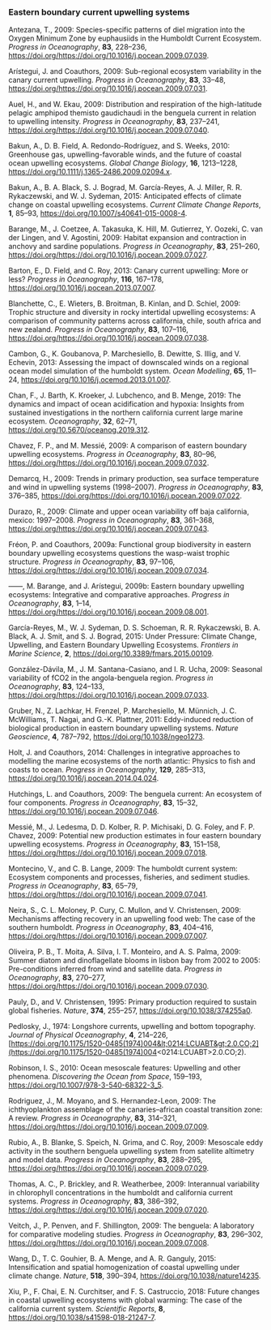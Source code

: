 ### Eastern boundary current upwelling systems

Antezana, T., 2009: Species-specific patterns of diel migration into the
Oxygen Minimum Zone by euphausiids in the Humboldt Current Ecosystem.
*Progress in Oceanography*, **83**, 228–236,
<https://doi.org/https://doi.org/10.1016/j.pocean.2009.07.039>.

Arístegui, J. and Coauthors, 2009: Sub-regional ecosystem variability in
the canary current upwelling. *Progress in Oceanography*, **83**, 33–48,
<https://doi.org/https://doi.org/10.1016/j.pocean.2009.07.031>.

Auel, H., and W. Ekau, 2009: Distribution and respiration of the
high-latitude pelagic amphipod themisto gaudichaudi in the benguela
current in relation to upwelling intensity. *Progress in Oceanography*,
**83**, 237–241,
<https://doi.org/https://doi.org/10.1016/j.pocean.2009.07.040>.

Bakun, A., D. B. Field, A. Redondo-Rodríguez, and S. Weeks, 2010:
Greenhouse gas, upwelling-favorable winds, and the future of coastal
ocean upwelling ecosystems. *Global Change Biology*, **16**, 1213–1228,
<https://doi.org/10.1111/j.1365-2486.2009.02094.x>.

Bakun, A., B. A. Black, S. J. Bograd, M. García-Reyes, A. J. Miller, R.
R. Rykaczewski, and W. J. Sydeman, 2015: Anticipated effects of climate
change on coastal upwelling ecosystems. *Current Climate Change
Reports*, **1**, 85–93, <https://doi.org/10.1007/s40641-015-0008-4>.

Barange, M., J. Coetzee, A. Takasuka, K. Hill, M. Gutierrez, Y. Oozeki,
C. van der Lingen, and V. Agostini, 2009: Habitat expansion and
contraction in anchovy and sardine populations. *Progress in
Oceanography*, **83**, 251–260,
<https://doi.org/https://doi.org/10.1016/j.pocean.2009.07.027>.

Barton, E., D. Field, and C. Roy, 2013: Canary current upwelling: More
or less? *Progress in Oceanography*, **116**, 167–178,
<https://doi.org/10.1016/j.pocean.2013.07.007>.

Blanchette, C., E. Wieters, B. Broitman, B. Kinlan, and D. Schiel, 2009:
Trophic structure and diversity in rocky intertidal upwelling
ecosystems: A comparison of community patterns across california, chile,
south africa and new zealand. *Progress in Oceanography*, **83**,
107–116, <https://doi.org/https://doi.org/10.1016/j.pocean.2009.07.038>.

Cambon, G., K. Goubanova, P. Marchesiello, B. Dewitte, S. Illig, and V.
Echevin, 2013: Assessing the impact of downscaled winds on a regional
ocean model simulation of the humboldt system. *Ocean Modelling*,
**65**, 11–24, <https://doi.org/10.1016/j.ocemod.2013.01.007>.

Chan, F., J. Barth, K. Kroeker, J. Lubchenco, and B. Menge, 2019: The
dynamics and impact of ocean acidification and hypoxia: Insights from
sustained investigations in the northern california current large marine
ecosystem. *Oceanography*, **32**, 62–71,
<https://doi.org/10.5670/oceanog.2019.312>.

Chavez, F. P., and M. Messié, 2009: A comparison of eastern boundary
upwelling ecosystems. *Progress in Oceanography*, **83**, 80–96,
<https://doi.org/https://doi.org/10.1016/j.pocean.2009.07.032>.

Demarcq, H., 2009: Trends in primary production, sea surface temperature
and wind in upwelling systems (1998–2007). *Progress in Oceanography*,
**83**, 376–385,
<https://doi.org/https://doi.org/10.1016/j.pocean.2009.07.022>.

Durazo, R., 2009: Climate and upper ocean variability off baja
california, mexico: 1997–2008. *Progress in Oceanography*, **83**,
361–368, <https://doi.org/https://doi.org/10.1016/j.pocean.2009.07.043>.

Fréon, P. and Coauthors, 2009a: Functional group biodiversity in eastern
boundary upwelling ecosystems questions the wasp-waist trophic
structure. *Progress in Oceanography*, **83**, 97–106,
<https://doi.org/https://doi.org/10.1016/j.pocean.2009.07.034>.

——, M. Barange, and J. Arístegui, 2009b: Eastern boundary upwelling
ecosystems: Integrative and comparative approaches. *Progress in
Oceanography*, **83**, 1–14,
<https://doi.org/https://doi.org/10.1016/j.pocean.2009.08.001>.

García-Reyes, M., W. J. Sydeman, D. S. Schoeman, R. R. Rykaczewski, B.
A. Black, A. J. Smit, and S. J. Bograd, 2015: Under Pressure: Climate
Change, Upwelling, and Eastern Boundary Upwelling Ecosystems. *Frontiers
in Marine Science*, **2**, <https://doi.org/10.3389/fmars.2015.00109>.

González-Dávila, M., J. M. Santana-Casiano, and I. R. Ucha, 2009:
Seasonal variability of fCO2 in the angola-benguela region. *Progress in
Oceanography*, **83**, 124–133,
<https://doi.org/https://doi.org/10.1016/j.pocean.2009.07.033>.

Gruber, N., Z. Lachkar, H. Frenzel, P. Marchesiello, M. Münnich, J. C.
McWilliams, T. Nagai, and G.-K. Plattner, 2011: Eddy-induced reduction
of biological production in eastern boundary upwelling systems. *Nature
Geoscience*, **4**, 787–792, <https://doi.org/10.1038/ngeo1273>.

Holt, J. and Coauthors, 2014: Challenges in integrative approaches to
modelling the marine ecosystems of the north atlantic: Physics to fish
and coasts to ocean. *Progress in Oceanography*, **129**, 285–313,
<https://doi.org/10.1016/j.pocean.2014.04.024>.

Hutchings, L. and Coauthors, 2009: The benguela current: An ecosystem of
four components. *Progress in Oceanography*, **83**, 15–32,
<https://doi.org/10.1016/j.pocean.2009.07.046>.

Messié, M., J. Ledesma, D. D. Kolber, R. P. Michisaki, D. G. Foley, and
F. P. Chavez, 2009: Potential new production estimates in four eastern
boundary upwelling ecosystems. *Progress in Oceanography*, **83**,
151–158, <https://doi.org/https://doi.org/10.1016/j.pocean.2009.07.018>.

Montecino, V., and C. B. Lange, 2009: The humboldt current system:
Ecosystem components and processes, fisheries, and sediment studies.
*Progress in Oceanography*, **83**, 65–79,
<https://doi.org/https://doi.org/10.1016/j.pocean.2009.07.041>.

Neira, S., C. L. Moloney, P. Cury, C. Mullon, and V. Christensen, 2009:
Mechanisms affecting recovery in an upwelling food web: The case of the
southern humboldt. *Progress in Oceanography*, **83**, 404–416,
<https://doi.org/https://doi.org/10.1016/j.pocean.2009.07.007>.

Oliveira, P. B., T. Moita, A. Silva, I. T. Monteiro, and A. S. Palma,
2009: Summer diatom and dinoflagellate blooms in lisbon bay from 2002 to
2005: Pre-conditions inferred from wind and satellite data. *Progress in
Oceanography*, **83**, 270–277,
<https://doi.org/https://doi.org/10.1016/j.pocean.2009.07.030>.

Pauly, D., and V. Christensen, 1995: Primary production required to
sustain global fisheries. *Nature*, **374**, 255–257,
<https://doi.org/10.1038/374255a0>.

Pedlosky, J., 1974: Longshore currents, upwelling and bottom topography.
*Journal of Physical Oceanography*, **4**, 214–226,
[https://doi.org/10.1175/1520-0485(1974)004&lt;0214:LCUABT&gt;2.0.CO;2](https://doi.org/10.1175/1520-0485(1974)004<0214:LCUABT>2.0.CO;2).

Robinson, I. S., 2010: Ocean mesoscale features: Upwelling and other
phenomena. *Discovering the Ocean from Space*, 159–193,
<https://doi.org/10.1007/978-3-540-68322-3_5>.

Rodriguez, J., M. Moyano, and S. Hernandez-Leon, 2009: The
ichthyoplankton assemblage of the canaries–african coastal transition
zone: A review. *Progress in Oceanography*, **83**, 314–321,
<https://doi.org/https://doi.org/10.1016/j.pocean.2009.07.009>.

Rubio, A., B. Blanke, S. Speich, N. Grima, and C. Roy, 2009: Mesoscale
eddy activity in the southern benguela upwelling system from satellite
altimetry and model data. *Progress in Oceanography*, **83**, 288–295,
<https://doi.org/https://doi.org/10.1016/j.pocean.2009.07.029>.

Thomas, A. C., P. Brickley, and R. Weatherbee, 2009: Interannual
variability in chlorophyll concentrations in the humboldt and california
current systems. *Progress in Oceanography*, **83**, 386–392,
<https://doi.org/https://doi.org/10.1016/j.pocean.2009.07.020>.

Veitch, J., P. Penven, and F. Shillington, 2009: The benguela: A
laboratory for comparative modeling studies. *Progress in Oceanography*,
**83**, 296–302,
<https://doi.org/https://doi.org/10.1016/j.pocean.2009.07.008>.

Wang, D., T. C. Gouhier, B. A. Menge, and A. R. Ganguly, 2015:
Intensification and spatial homogenization of coastal upwelling under
climate change. *Nature*, **518**, 390–394,
<https://doi.org/10.1038/nature14235>.

Xiu, P., F. Chai, E. N. Curchitser, and F. S. Castruccio, 2018: Future
changes in coastal upwelling ecosystems with global warming: The case of
the california current system. *Scientific Reports*, **8**,
<https://doi.org/10.1038/s41598-018-21247-7>.
